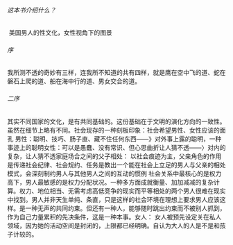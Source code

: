 ###### 这本书介绍什么？

​		美国男人的性文化，女性视角下的图景

###### 序

​		我所测不透的奇妙有三样，连我所不知道的共有四样，就是鹰在空中飞的道、蛇在磐石上爬的道、船在海中行的道、男女交合的道。

###### 二序

​		其实不同国家的文化，是有共同基础的。这份基础在于文明的演化方向的一致性。虽然在细节上略有不同。
​		社会现存的一种刻板印象：社会希望男性、女性应该的面孔
​				男性：聪明、技巧、肠子直、藏不住任何东西——》对外事上露的聪明，一种事迹上的聪明
​				女性：可以是愚蠢、没有常识、但心思曲折让人猜不透——〉对内的复杂，让人猜不透
​		家庭场合之间的父子相处：
​						以社会痕迹为主，父亲角色的作用是传递社会纪律、社会规约、任务是教出一个能在社会上立足的男人
​						与父亲的相处模式，会深刻制约男人与其他男人之间的互动的惯例
​						社会关系中最核心的是权力高下，男人最敏感的是权力分配状况。一种多方面成就衡量、加加减减的复杂计算。权力、地位相当、无需考虑高低竞争的现实而平等相处的两个男人很难在现实中找到。
​				男人并非天生单纯、条直，只是这样的社会环境在理想上要求男人应该这样。是一种无声的共同约束。但还有一种人，能够随时跳出约束而不被别人抓到，作为自己力量累积的先决条件，这是一种本事。
​		女人：
​				女人被预先设定关在私人领域，因为她的活动空间是封闭的，上限都已经明确。自认为大人的人是不是和孩子计较的。